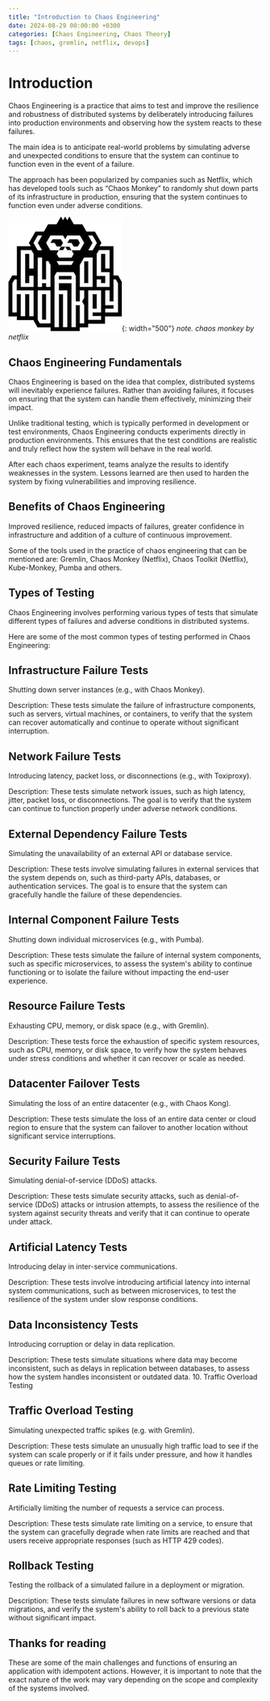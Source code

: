 ```yaml
---
title: "Introduction to Chaos Engineering"
date: 2024-08-29 00:00:00 +0300
categories: [Chaos Engineering, Chaos Theory]
tags: [chaos, gremlin, netflix, devops]
---
```


# Introduction

Chaos Engineering is a practice that aims to test and improve the resilience and robustness of distributed systems by deliberately introducing failures into production environments and observing how the system reacts to these failures. 

The main idea is to anticipate real-world problems by simulating adverse and unexpected conditions to ensure that the system can continue to function even in the event of a failure.

The approach has been popularized by companies such as Netflix, which has developed tools such as “Chaos Monkey” to randomly shut down parts of its infrastructure in production, ensuring that the system continues to function even under adverse conditions.

![Desktop View](/assets/img/chaosmonkey-icon.png){: width="500"}
_note. chaos monkey by netflix_

## Chaos Engineering Fundamentals

Chaos Engineering is based on the idea that complex, distributed systems will inevitably experience failures. Rather than avoiding failures, it focuses on ensuring that the system can handle them effectively, minimizing their impact.

Unlike traditional testing, which is typically performed in development or test environments, Chaos Engineering conducts experiments directly in production environments. This ensures that the test conditions are realistic and truly reflect how the system will behave in the real world.

After each chaos experiment, teams analyze the results to identify weaknesses in the system. Lessons learned are then used to harden the system by fixing vulnerabilities and improving resilience.

## Benefits of Chaos Engineering

Improved resilience, reduced impacts of failures, greater confidence in infrastructure and addition of a culture of continuous improvement.

Some of the tools used in the practice of chaos engineering that can be mentioned are: Gremlin, Chaos Monkey (Netflix), Chaos Toolkit (Netflix), Kube-Monkey, Pumba and others.

## Types of Testing

Chaos Engineering involves performing various types of tests that simulate different types of failures and adverse conditions in distributed systems. 

Here are some of the most common types of testing performed in Chaos Engineering:

## Infrastructure Failure Tests

Shutting down server instances (e.g., with Chaos Monkey).

Description: These tests simulate the failure of infrastructure components, such as servers, virtual machines, or containers, to verify that the system can recover automatically and continue to operate without significant interruption.

## Network Failure Tests

Introducing latency, packet loss, or disconnections (e.g., with Toxiproxy).

Description: These tests simulate network issues, such as high latency, jitter, packet loss, or disconnections. The goal is to verify that the system can continue to function properly under adverse network conditions.

## External Dependency Failure Tests

Simulating the unavailability of an external API or database service.

Description: These tests involve simulating failures in external services that the system depends on, such as third-party APIs, databases, or authentication services. The goal is to ensure that the system can gracefully handle the failure of these dependencies.

## Internal Component Failure Tests

Shutting down individual microservices (e.g., with Pumba).

Description: These tests simulate the failure of internal system components, such as specific microservices, to assess the system's ability to continue functioning or to isolate the failure without impacting the end-user experience.

## Resource Failure Tests

Exhausting CPU, memory, or disk space (e.g., with Gremlin).

Description: These tests force the exhaustion of specific system resources, such as CPU, memory, or disk space, to verify how the system behaves under stress conditions and whether it can recover or scale as needed.

## Datacenter Failover Tests

Simulating the loss of an entire datacenter (e.g., with Chaos Kong).

Description: These tests simulate the loss of an entire data center or cloud region to ensure that the system can failover to another location without significant service interruptions.

## Security Failure Tests

Simulating denial-of-service (DDoS) attacks.

Description: These tests simulate security attacks, such as denial-of-service (DDoS) attacks or intrusion attempts, to assess the resilience of the system against security threats and verify that it can continue to operate under attack.

## Artificial Latency Tests

Introducing delay in inter-service communications.

Description: These tests involve introducing artificial latency into internal system communications, such as between microservices, to test the resilience of the system under slow response conditions.

## Data Inconsistency Tests

Introducing corruption or delay in data replication.

Description: These tests simulate situations where data may become inconsistent, such as delays in replication between databases, to assess how the system handles inconsistent or outdated data. 10. Traffic Overload Testing

## Traffic Overload Testing

Simulating unexpected traffic spikes (e.g. with Gremlin).

Description: These tests simulate an unusually high traffic load to see if the system can scale properly or if it fails under pressure, and how it handles queues or rate limiting.

## Rate Limiting Testing

Artificially limiting the number of requests a service can process.

Description: These tests simulate rate limiting on a service, to ensure that the system can gracefully degrade when rate limits are reached and that users receive appropriate responses (such as HTTP 429 codes).

## Rollback Testing

Testing the rollback of a simulated failure in a deployment or migration.

Description: These tests simulate failures in new software versions or data migrations, and verify the system's ability to roll back to a previous state without significant impact.



## Thanks for reading

These are some of the main challenges and functions of ensuring an application with idempotent actions. However, it is important to note that the exact nature of the work may vary depending on the scope and complexity of the systems involved.





